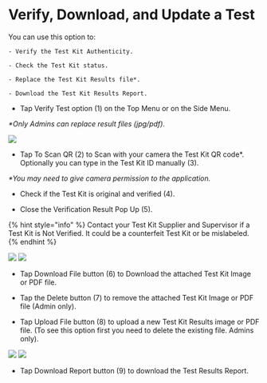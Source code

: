 # Verify, Download, and Update a Test

You can use this option to:

    - Verify the Test Kit Authenticity. 
    
    - Check the Test Kit status.
    
    - Replace the Test Kit Results file*.
    
    - Download the Test Kit Results Report.

- Tap Verify Test option (1) on the Top Menu or on the Side Menu.

*\*Only Admins can replace result files (jpg/pdf).*

![](https://user-images.githubusercontent.com/105650529/170320453-23dc9087-2e24-46b2-92e8-8b2aa30f02a6.jpg)

- Tap To Scan QR (2) to Scan with your camera the Test Kit QR code*. Optionally you can type in the Test Kit ID manually (3).

*\*You may need to give camera permission to the application.*

- Check if the Test Kit is original and verified (4).

- Close the Verification Result Pop Up (5).

{% hint style="info" %} Contact your Test Kit Supplier and Supervisor if a Test Kit is Not Verified. It could be a counterfeit Test Kit or be 
mislabeled. {% endhint %}

![](https://user-images.githubusercontent.com/105650529/170320457-d5e29ab7-093d-48ed-8e8e-5e7f0a1d2724.jpg)
![](https://user-images.githubusercontent.com/105650529/170320487-63852ed0-dead-4fb5-aafd-a1087e04e734.jpg)

- Tap Download File button (6) to Download the attached Test Kit Image or PDF file.

- Tap the Delete button (7) to remove the attached Test Kit Image or PDF file (Admin only).

- Tap Upload File button (8) to upload a new Test Kit Results image or PDF file. (To see this option first you need to delete the existing file. Admins only).

![](https://user-images.githubusercontent.com/105650529/170320902-a1456cf8-4e76-412c-8368-db2bb5739931.jpg)
![](https://user-images.githubusercontent.com/105650529/170321879-2586fc57-2493-4957-af6c-ae512d1335ad.jpg)

- Tap Download Report button (9) to download the Test Results Report.


